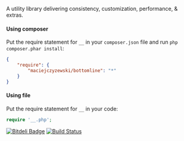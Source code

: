 A utility library delivering consistency, customization, performance, & extras.

#### Using composer

Put the require statement for `__` in your `composer.json` file and run `php composer.phar install`:

```json
{
    "require": {
        "maciejczyzewski/bottomline": "*"
    }
}
```

#### Using file

Put the require statement for `__` in your code:

```php
require '__.php';
```

[![Bitdeli Badge](https://d2weczhvl823v0.cloudfront.net/MaciejCzyzewski/__/trend.png)](https://bitdeli.com/free "Bitdeli Badge")
[![Build Status](https://travis-ci.org/MaciejCzyzewski/__.png?branch=master)](https://travis-ci.org/MaciejCzyzewski/__)

